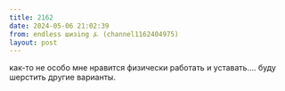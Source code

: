 ```yaml
---
title: 2162
date: 2024-05-06 21:02:39
from: endless шизing ⍼ (channel1162404975)
layout: post
---
```


как-то не особо мне нравится физически работать и уставать.... буду шерстить другие варианты.
